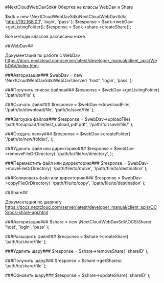 #NextCloudWebDavSdk#
Обертка на классы WebDav и Share

$sdk = new \NextCloudWebDavSdk\NextCloudWebDavSdk(
    'http://192.168.0.1',
    'login',
    'pass'
);
$response = $sdk->webDav->getListingFolder();
$response = $sdk->share->createShare();

Все методы классов расписаны ниже.

##WebDav##

Документация по работе с WebDav
https://docs.nextcloud.com/server/latest/developer_manual/client_apis/WebDAV/index.html

###Авторизация###
$webDav = new \NextCloudWebDavSdk\WebDav\Server(
    'host',
    'login',
    'pass'
);

###Получить список файлов###
$response = $webDav->getListingFolder(
    '/path/to/file'
);

###Скачать файл###
$response = $webDav->downloadFile(
    '/path/to/download/file',
    'path/to/save/file'
);


###Загрузка файлов###
$response = $webDav->uploadFile(
    'path/to/upload/file/test_upload_pdf.pdf',
    '/path/for/save/file/'
);
    
    
    

###Создать папку###
$response = $webDav->createFolder(
    '/path/to/new/folder/',
);

###Удалить файл или директорию###
$response = $webDav->removeFileOrDirectory(
    '/path/to/file/or/directory',
);

###Переместить файл или дирректорию###
$response = $webDav->moveFileOrDirectory(
    '/path/file/to/move',
    '/path/file/to/destination'
);

###Копировать файл или директорию###
$response = $webDav->copyFileOrDirectory(
    '/path/file/to/copy',
    '/path/file/to/destination'
);

##Share##

Документация по шарингу 
https://docs.nextcloud.com/server/latest/developer_manual/client_apis/OCS/ocs-share-api.html

###Авторизация###
$share = new \NextCloudWebDavSdk\OCS\Share(
    'host',
    'login',
    'pass'
);

###Расшарить файл###
$response = $share->createShare(
    'path/to/share/file'
);

###Удалить шару###
$response = $share->removeShare(
    'shareID'
);


###Получить шару###
$response = $share->getShares(
     'path/to/share/file'
);

###Обновить шару###
$response = $share->updateShare(
    'shareID'
);

